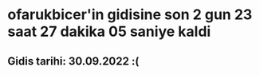 # ofarukbicer'in gidisine son 2 gun 23 saat 27 dakika 05 saniye kaldi

## Gidis tarihi: 30.09.2022 :(